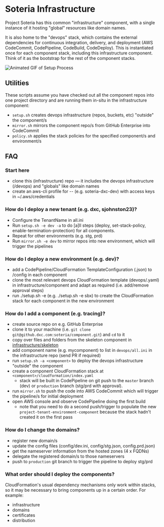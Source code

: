 # Soteria Infrastructure
Project Soteria has this common "infrastructure" component, with a single instance of it hosting "global" resources like domain names.

It is also home to the "devops" stack, which contains the external dependencies for continuous integration, delivery, and deployment (AWS CodeCommit, CodePipeline, CodeBuild, CodeDeploy). This is instantiated once for each component stack, including this infrastructure component. Think of it as the bootstrap for the rest of the component stacks.

![Animated GIF of Setup Process](https://github.dxc.com/soteria/infrastructure/blob/master/docs/images/soteria-setup.gif?raw=true)

## Utilities
These scripts assume you have checked out all the component repos into one project directory and are running them in-situ in the infrastructure component:

- `setup.sh` creates devops infrastructure (repos, buckets, etc) "outside" the component/s
- `mirror.sh` mirrors the component repo/s from GitHub Enterprise into CodeCommit
- `policy.sh` applies the stack policies for the specified component/s and environment/s

## FAQ

### Start here
- clone this (infrastructure) repo — it includes the devops infrastructure (/devops) and "globals" like domain names
- create an aws-cli profile for <project>-<tenant>-<environment> (e.g. soteria-dxc-dev) with access keys in ~/.aws/credentials

### How do I deploy a new tenant (e.g. dxc, sjohnston23)?
- Configure the TenantName in all.ini
- Run `setup.sh -e dev -a` to do [a]ll steps (deploy, set-stack-policy, enable-termination-protection) for all components.
- Repeat for other environments (e.g. stg, prd)
- Run `mirror.sh -e dev` to mirror repos into new environment, which will trigger the pipelines

### How do I deploy a new environment (e.g. dev)?
- add a CodePipeline/CloudFormation TemplateConfiguration (<env>.json) to /config in each component
- clone the most relevant devops CloudFormation template (devops/<env>.yaml) in infrastructure/component and adapt as required (i.e. add/remove approval steps)
- run ./setup.sh -e <env> (e.g. ./setup.sh -e sbx) to create the CloudFormation stack for each component in the new environment

### How do I add a component (e.g. tracing)?
- create source repo on e.g. GitHub Enterprise
- clone it to your machine (i.e. `git clone git@github.dxc.com:soteria/component.git`) and `cd` to it
- copy over files and folders from the skeleton component in [infrastructure/skeleton](https://github.dxc.com/soteria/infrastructure/tree/master/skeleton)
- add component name (e.g. mycomponent) to list in `devops/all.ini` in the infrastructure repo (send PR if required)
- run `setup.sh -a <component>` to deploy the devops infrastructure "outside" the component
- create a component CloudFormation stack at `<component>/cloudformation/index.yaml`
    - stack will be built in CodePipeline on git push to the `master` branch (dev) or `production` branch (stg/prd with approval).
- run `mirror.sh` to push the code into AWS CodeCommit which will trigger the pipeline/s for initial deployment
- open AWS console and observe CodePipeline doing the first build
    - note that you need to do a second push/trigger to populate the new `project-tenant-environment-component` because the stack hadn't created it on the first pass

### How do I change the domains?
- register new domain/s
- update the config files (config/dev.ini, config/stg.json, config.prd.json)
- get the nameserver information from the hosted zones (4 x FQDNs)
- delegate the registered domain/s to those nameservers
- push to `production` git branch to trigger the pipeline to deploy stg/prd

### What order should I deploy the components?
CloudFormation's usual dependency mechanisms only work within stacks, so it may be necessary to bring components up in a certain order. For example:
- infrastructure
- domains
- certificates
- distribution
